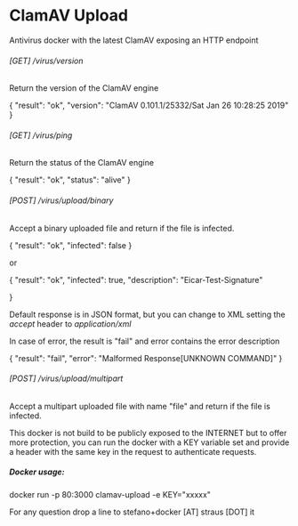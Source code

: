 # ClamAV Upload

Antivirus docker with the latest ClamAV exposing an HTTP endpoint

###### [GET] /virus/version

Return the version of the ClamAV engine

{
    "result": "ok",
    "version": "ClamAV 0.101.1/25332/Sat Jan 26 10:28:25 2019"
}

###### [GET] /virus/ping

Return the status of the ClamAV engine

{
    "result": "ok",
    "status": "alive"
}

###### [POST] /virus/upload/binary

Accept a binary uploaded file and return if the file is infected.

{
    "result": "ok",
    "infected": false
}

or

{
    "result": "ok",
    "infected": true,
    "description": "Eicar-Test-Signature"

}

Default response is in JSON format, but you can change to XML setting the <i>accept</i> header to *application/xml*

In case of error, the result is "fail" and error contains the error description

{
    "result": "fail",
    "error": "Malformed Response[UNKNOWN COMMAND]"
}

###### [POST] /virus/upload/multipart

Accept a multipart uploaded file with name "file" and return if the file is infected.

This docker is not build to be publicly exposed to the INTERNET but to offer more protection, you can run the docker with a KEY variable set and provide a header with the same key in the request to authenticate requests.

##### Docker usage:

docker run -p 80:3000 clamav-upload -e KEY="xxxxx"

For any question drop a line to stefano+docker [AT] straus [DOT] it